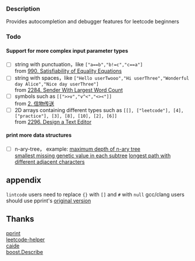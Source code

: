 ### Description

Provides autocompletion and debugger features for leetcode beginners 

### Todo

#### Support for more complex input parameter types

- [ ] string with punctuation，like `["a==b","b!=c","c==a"]`   
from [990. Satisfiability of Equality Equations](https://leetcode.com/problems/satisfiability-of-equality-equations/)
- [ ] string with spaces，like `["Hello userTwooo","Hi userThree","Wonderful day Alice","Nice day userThree"]`   
from [2284. Sender With Largest Word Count](https://leetcode.com/problems/sender-with-largest-word-count/)
- [ ] symbols such as `[[">>v","v^<","<><"]]`   
from [2. 信物传送 ](https://leetcode.cn/contest/season/2022-spring/problems/6UEx57/)
- [ ] 2D arrays containing different types such as `[[], ["leetcode"], [4], ["practice"], [3], [8], [10], [2], [6]]`   
from  [2296. Design a Text Editor](https://leetcode.com/problems/design-a-text-editor/)

#### print more data structures
- [ ] n-ary-tree，
example:
[maximum depth of n-ary tree](https://leetcode-cn.com/problems/maximum-depth-of-n-ary-tree/)  
[smallest missing genetic value in each subtree](https://leetcode-cn.com/problems/smallest-missing-genetic-value-in-each-subtree/) 
[longest path with different adjacent characters](https://leetcode-cn.com/problems/longest-path-with-different-adjacent-characters/)

## appendix
`lintcode` users need to replace `{}` with `[]` and `#` with `null`
gcc/clang users should use pprint's [original version](https://github.com/louisdx/cxx-prettyprint/blob/master/prettyprint.hpp)

## Thanks
[pprint](https://louisdx.github.io/cxx-prettyprint/)  
[leetcode-helper](https://github.com/luckystone60/leetcode-helper)  
[caide](https://github.com/slycelote/caide/issues/50)  
[boost.Describe](https://www.boost.org/doc/libs/develop/libs/describe/doc/html/describe.html#example_json_rpc)
